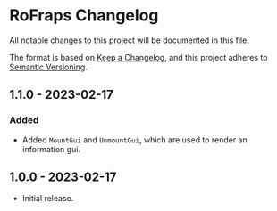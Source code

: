 # RoFraps Changelog

All notable changes to this project will be documented in this file.

The format is based on [Keep a Changelog](https://keepachangelog.com/en/1.0.0/),
and this project adheres to [Semantic Versioning](https://semver.org/spec/v2.0.0.html).

## 1.1.0 - 2023-02-17

### Added

- Added `MountGui` and `UnmountGui`, which are used to render an information gui.

## 1.0.0 - 2023-02-17

- Initial release.